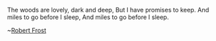 The woods are lovely, dark and deep,
But I have promises to keep.
And miles to go before I sleep,
And miles to go before I sleep.

~[Robert Frost](FrostR/FrostR.md)

